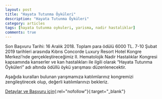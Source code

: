 ```yaml
---
layout: post
title: "Hayata Tutunma Öyküleri"
description: "Hayata Tutunma Öyküleri"
category: articles
tags: [hayata tutunma oykuleri, yarisma, nadir hastaliklar]
comments: true
---
```


Son Başvuru Tarihi: 16 Aralık 2018. Toplam para ödülü 6000 TL. 
7-10 Şubat 2019 tarihleri arasında Kıbrıs Concorde Luxury Resort Hotel Kongre Merkezi’nde gerçekleştireceğimiz II. Hematolojik Nadir Hastalıklar Kongresi kapsamında kanserler ve kan hastalıkları ile ilgili olarak “Hayata Tutunma Öyküleri” adı altında ödüllü öykü yarışması  düzenlenecektir.

Aşağıda kuralları bulunan yarışmamıza katılımlarınız kongremizi zengileştirecek olup, değerli katılımlarınızı bekleriz.

[Detaylar ve Başvuru için](http://www.nadirhastaliklar.org.tr/?utm_source=edebiyatyarismalari.com&utm_medium=affiliate){:rel="nofollow"}{:target="_blank"}